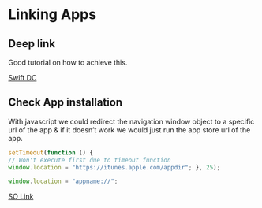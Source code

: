 # Linking Apps

## Deep link

Good tutorial on how to achieve this.

[Swift DC](https://www.swiftdevcenter.com/custom-url-scheme-deep-link-ios-13-and-later-swift-5/)

## Check App installation

With javascript we could redirect the navigation window object to a specific url of the app & if it doesn’t work we would just run the app store url of the app.

```javascript
setTimeout(function () { 
// Won't execute first due to timeout function
window.location = "https://itunes.apple.com/appdir"; }, 25);

window.location = "appname://";
```

[SO Link](https://stackoverflow.com/questions/13044805/how-to-check-if-an-app-is-installed-from-a-web-page-on-an-iphone?rq=1)

